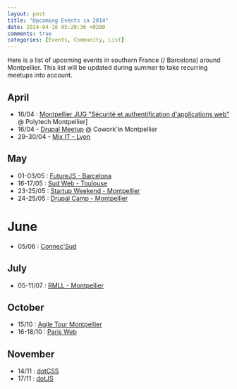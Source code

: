 ```yaml
---
layout: post
title: "Upcoming Events in 2014"
date: 2014-04-16 05:20:36 +0200
comments: true
categories: [Events, Community, List]
---
```


Here is a list of upcoming events in southern France (/ Barcelona) around Montpellier. This list will be updated during summer to take recurring meetups into account.

<!-- more -->

## April

- 16/04 : [Montpellier JUG "Sécurité et authentification d'applications web"](http://jug-montpellier.org/event/26) @ Polytech Montpellier]
- 16/04 - [Drupal Meetup](http://www.meetup.com/drupal-france-francophonie/events/146202632/) @ Cowork'in Montpellier
- 29-30/04 - [Mix IT - Lyon](http://www.mix-it.fr/)

## May

- 01-03/05 : [FutureJS - Barcelona](http://futurejs.org/)
- 16-17/05 : [Sud Web - Toulouse](http://sudweb.fr/2014/)
- 23-25/05 : [Startup Weekend - Montpellier](http://montpellier.startupweekend.org/)
- 24-25/05 : [Drupal Camp - Montpellier](http://soleil2014.drupalcamp.fr/)

# June

- 05/06 : [Connec'Sud](http://www.connecsud.com/)

## July

- 05-11/07 : [RMLL - Montpellier](https://2014.rmll.info/)

## October

- 15/10 : [Agile Tour Montpellier](http://agiletour-montpellier.fr/)
- 16-18/10 : [Paris Web](http://www.paris-web.fr/)

## November

- 14/11 : [dotCSS](http://www.dotcss.eu/)
- 17/11 : [dotJS](http://www.dotjs.eu/)
